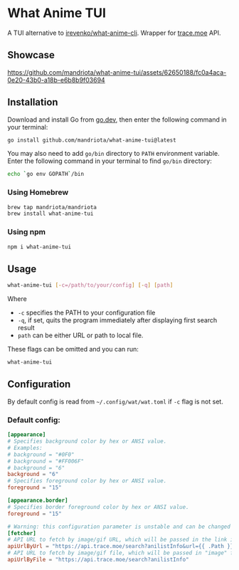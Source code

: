 # What Anime TUI
A TUI alternative to [irevenko/what-anime-cli](https://github.com/irevenko/what-anime-cli).
Wrapper for [trace.moe](https://trace.moe) API.

## Showcase
https://github.com/mandriota/what-anime-tui/assets/62650188/fc0a4aca-0e20-43b0-a18b-e6b8b9f03694

## Installation

Download and install Go from [go.dev](https://go.dev), then enter the following command in your terminal:
```sh
go install github.com/mandriota/what-anime-tui@latest
```

You may also need to add `go/bin` directory to `PATH` environment variable.
Enter the following command in your terminal to find `go/bin` directory:
```sh
echo `go env GOPATH`/bin
```

### Using Homebrew
```sh
brew tap mandriota/mandriota
brew install what-anime-tui
```

### Using npm
```sh
npm i what-anime-tui
```

## Usage
```sh
what-anime-tui [-c=/path/to/your/config] [-q] [path]
```
Where
- `-c` specifies the PATH to your configuration file
- `-q`, if set, quits the program immediately after displaying first search result
- `path` can be either URL or path to local file.

These flags can be omitted and you can run:
```sh
what-anime-tui
```

## Configuration
By default config is read from `~/.config/wat/wat.toml` if `-c` flag is not set.

### Default config:
```toml
[appearance]
# Specifies background color by hex or ANSI value.
# Examples:
# background = "#0F0"
# background = "#FF006F"
# background = "6"
background = "6"
# Specifies foreground color by hex or ANSI value.
foreground = "15"

[appearance.border]
# Specifies border foreground color by hex or ANSI value.
foreground = "15"

# Warning: this configuration parameter is unstable and can be changed at any moment
[fetcher]
# API URL to fetch by image/gif URL, which will be passed in the link in place of {{ .Path }}
apiUrlByUrl = "https://api.trace.moe/search?anilistInfo&url={{ .Path }}"
# API URL to fetch by image/gif file, which will be passed in "image" field in multipart
apiUrlByFile = "https://api.trace.moe/search?anilistInfo"
```
